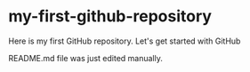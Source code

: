 # my-first-github-repository
Here is my first GitHub repository. Let's get started with GitHub

README.md file was just edited manually.
